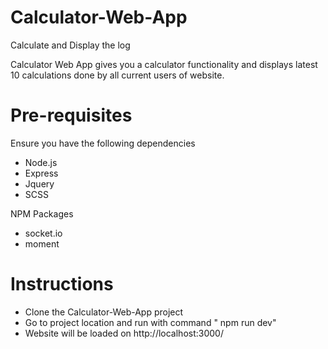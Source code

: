 # Calculator-Web-App

Calculate and Display the log

Calculator Web App gives you a calculator functionality and displays latest 10 calculations done by all current users of website.

# Pre-requisites

Ensure you have the following dependencies

- Node.js
- Express
- Jquery
- SCSS

NPM Packages

- socket.io
- moment

# Instructions

- Clone the Calculator-Web-App project
- Go to project location and run with command " npm run dev"
- Website will be loaded on http://localhost:3000/

